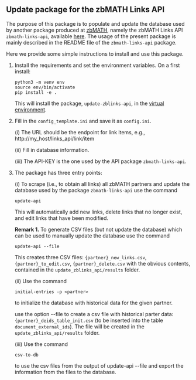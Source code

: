 ## Update package for the zbMATH Links API

The purpose of this package is to populate and update the database used by another package produced at [zbMATH](https://zbmath.org/), namely the zbMATH Links API `zbmath-links-api`, available [here](https://github.com/zbMATHOpen/linksApi).
The usage of the present package is mainly described in the README file of the `zbmath-links-api` package.

Here we provide some simple instructions to install and use this package.

1) Install the requirements and set the environment variables.
On a first install:

    ```
    python3 -m venv env
    source env/bin/activate
    pip install -e .
    ```

    This will install the package, `update-zblinks-api`, in the [virtual environment](https://docs.python.org/3/tutorial/venv.html).


2) Fill in the `config_template.ini` and save it as `config.ini`.

    (i) The URL should be the endpoint for link items, e.g.,
    http://my_host/links_api/link/item

    (ii) Fill in database information.

    (iii) The API-KEY is the one used by the API package `zbmath-links-api`.


3) The package has three entry points:

    (i) To scrape (i.e., to obtain all links) all zbMATH partners and update the database used by the package `zbmath-links-api` use the command

    ```
    update-api
    ```

    This will automatically add new links, delete links that no longer exist, and edit links that have been modified.

    **Remark 1.** To generate CSV files (but not update the database) which can be used to manually update the database use the command

    ```
    update-api --file
    ```

    This creates three CSV files: `{partner}_new_links.csv`, `{partner}_to_edit.csv`, `{partner}_delete.csv` with the obvious contents, contained in the `update_zblinks_api/results` folder.

    (ii) Use the command

   ```
   initial-entries -p <partner>
   ```

   to initialize the database with historical data for the given partner.

   use the option --file
   to create a csv file with historical parter data: `{partner}_deids_table_init.csv` (to be inserted into the table `document_external_ids`).
   The file will be created in the `update_zblinks_api/results` folder.

   (iii) Use the command

   ```
   csv-to-db
   ```

   to use the csv files from the output of update-api --file and export the information from the files to the database.

